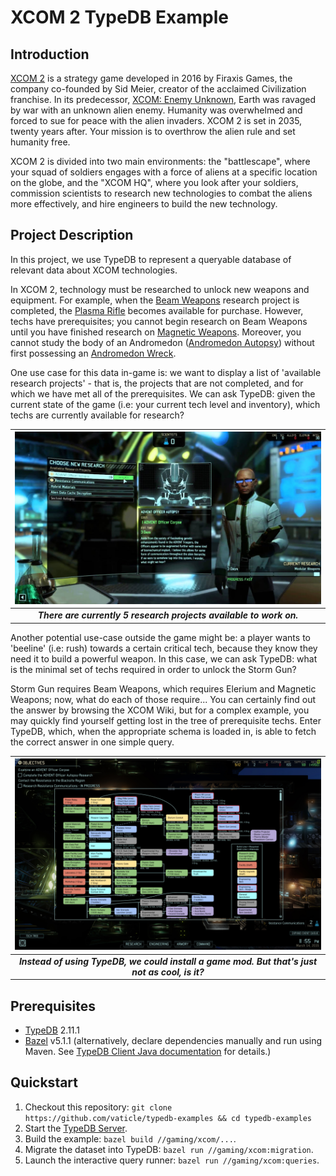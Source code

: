 # XCOM 2 TypeDB Example

## Introduction

[XCOM 2](https://en.wikipedia.org/wiki/XCOM_2) is a strategy game developed in 2016 by Firaxis Games, the company
co-founded by Sid Meier, creator of the acclaimed Civilization franchise. In its predecessor,
[XCOM: Enemy Unknown](https://en.wikipedia.org/wiki/XCOM:_Enemy_Unknown), Earth was ravaged by war with an unknown
alien enemy. Humanity was overwhelmed and forced to sue for peace with the alien invaders. XCOM 2 is set in 2035,
twenty years after. Your mission is to overthrow the alien rule and set humanity free.

XCOM 2 is divided into two main environments: the "battlescape", where your squad of soldiers engages with a force of
aliens at a specific location on the globe, and the "XCOM HQ", where you look after your soldiers, commission scientists
to research new technologies to combat the aliens more effectively, and hire engineers to build the new technology.

## Project Description

In this project, we use TypeDB to represent a queryable database of relevant data about XCOM technologies.

In XCOM 2, technology must be researched to unlock new weapons and equipment. For example, when the
[Beam Weapons](https://xcom.fandom.com/wiki/Beam_Weapons_(research)) research project is completed, the
[Plasma Rifle](https://xcom.fandom.com/wiki/Plasma_Rifle_(XCOM_2)) becomes available for purchase. However, techs have
prerequisites; you cannot begin research on Beam Weapons until you have finished research on
[Magnetic Weapons](https://xcom.fandom.com/wiki/Magnetic_Weapons). Moreover, you cannot study the body of an Andromedon
([Andromedon Autopsy](https://xcom.fandom.com/wiki/Andromedon_Autopsy)) without first possessing an
[Andromedon Wreck](https://xcom.fandom.com/wiki/Andromedon_Wreck).

One use case for this data in-game is: we want to display a list of 'available research projects' - that is, the
projects that are not completed, and for which we have met all of the prerequisites. We can ask TypeDB: given the
current state of the game (i.e: your current tech level and inventory), which techs are currently available for
research?

| ![research screen](images/xcom2-research-screen.jpg?raw=true) |
|:--:|
| ***There are currently 5 research projects available to work on.*** |

Another potential use-case outside the game might be: a player wants to 'beeline' (i.e: rush) towards a certain critical
tech, because they know they need it to build a powerful weapon. In this case, we can ask TypeDB: what is the minimal
set of techs required in order to unlock the Storm Gun?

Storm Gun requires Beam Weapons, which requires Elerium and Magnetic Weapons; now, what do each of those require...
You can certainly find out the answer by browsing the XCOM Wiki, but for a complex example, you may quickly find
yourself getting lost in the tree of prerequisite techs. Enter TypeDB, which, when the appropriate schema is loaded in,
is able to fetch the correct answer in one simple query.

| ![tech tree](images/tech-tree-mod.jpg?raw=true) |
|:--:|
| ***Instead of using TypeDB, we could install a game mod. But that's just not as cool, is it?*** |

## Prerequisites

* [TypeDB](https://docs.vaticle.com/docs/running-typedb/install-and-run) 2.11.1
* [Bazel](https://bazel.build/install) v5.1.1 (alternatively, declare dependencies manually and run using Maven. See [TypeDB Client Java documentation](http://docs.vaticle.com/docs/client-api/java) for details.)

## Quickstart

1. Checkout this repository: `git clone https://github.com/vaticle/typedb-examples && cd typedb-examples`
2. Start the [TypeDB Server](http://docs.vaticle.com/docs/running-typedb/install-and-run#start-the-typedb-server).
3. Build the example: `bazel build //gaming/xcom/...`.
4. Migrate the dataset into TypeDB: `bazel run //gaming/xcom:migration`.
5. Launch the interactive query runner: `bazel run //gaming/xcom:queries`.
